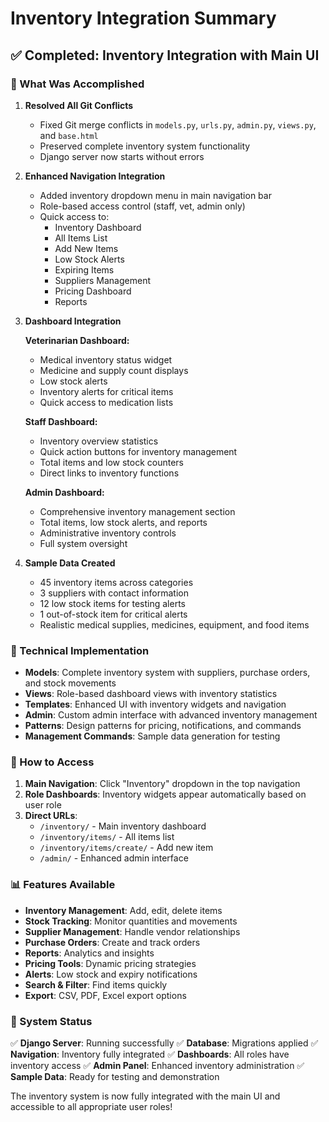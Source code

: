 # Inventory Integration Summary

## ✅ Completed: Inventory Integration with Main UI

### 🎯 What Was Accomplished

1. **Resolved All Git Conflicts**
   - Fixed Git merge conflicts in `models.py`, `urls.py`, `admin.py`, `views.py`, and `base.html`
   - Preserved complete inventory system functionality
   - Django server now starts without errors

2. **Enhanced Navigation Integration**
   - Added inventory dropdown menu in main navigation bar
   - Role-based access control (staff, vet, admin only)
   - Quick access to:
     - Inventory Dashboard
     - All Items List
     - Add New Items
     - Low Stock Alerts
     - Expiring Items
     - Suppliers Management
     - Pricing Dashboard
     - Reports

3. **Dashboard Integration**

   **Veterinarian Dashboard:**
   - Medical inventory status widget
   - Medicine and supply count displays
   - Low stock alerts
   - Inventory alerts for critical items
   - Quick access to medication lists

   **Staff Dashboard:**
   - Inventory overview statistics
   - Quick action buttons for inventory management
   - Total items and low stock counters
   - Direct links to inventory functions

   **Admin Dashboard:**
   - Comprehensive inventory management section
   - Total items, low stock alerts, and reports
   - Administrative inventory controls
   - Full system oversight

4. **Sample Data Created**
   - 45 inventory items across categories
   - 3 suppliers with contact information
   - 12 low stock items for testing alerts
   - 1 out-of-stock item for critical alerts
   - Realistic medical supplies, medicines, equipment, and food items

### 🔧 Technical Implementation

- **Models**: Complete inventory system with suppliers, purchase orders, and stock movements
- **Views**: Role-based dashboard views with inventory statistics
- **Templates**: Enhanced UI with inventory widgets and navigation
- **Admin**: Custom admin interface with advanced inventory management
- **Patterns**: Design patterns for pricing, notifications, and commands
- **Management Commands**: Sample data generation for testing

### 🚀 How to Access

1. **Main Navigation**: Click "Inventory" dropdown in the top navigation
2. **Role Dashboards**: Inventory widgets appear automatically based on user role
3. **Direct URLs**:
   - `/inventory/` - Main inventory dashboard
   - `/inventory/items/` - All items list
   - `/inventory/items/create/` - Add new item
   - `/admin/` - Enhanced admin interface

### 📊 Features Available

- **Inventory Management**: Add, edit, delete items
- **Stock Tracking**: Monitor quantities and movements
- **Supplier Management**: Handle vendor relationships
- **Purchase Orders**: Create and track orders
- **Reports**: Analytics and insights
- **Pricing Tools**: Dynamic pricing strategies
- **Alerts**: Low stock and expiry notifications
- **Search & Filter**: Find items quickly
- **Export**: CSV, PDF, Excel export options

### 🎉 System Status

✅ **Django Server**: Running successfully
✅ **Database**: Migrations applied
✅ **Navigation**: Inventory fully integrated
✅ **Dashboards**: All roles have inventory access
✅ **Admin Panel**: Enhanced inventory administration
✅ **Sample Data**: Ready for testing and demonstration

The inventory system is now fully integrated with the main UI and accessible to all appropriate user roles!
